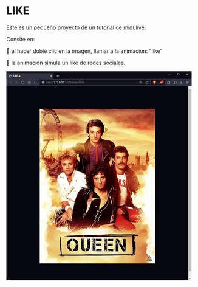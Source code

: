 # LIKE
Este es un pequeño proyecto de un tutorial de [midulive](https://www.youtube.com/shorts/vDIfZD4K7NI).

Consite en:

🎯 al hacer doble clic en la imagen, llamar a la animación: "like"

🎯 la animación simula un like de redes sociales.

![Preview](./assets/vid/preview.gif)